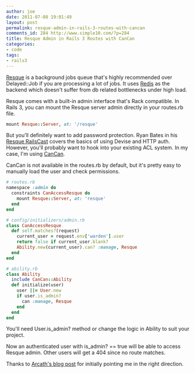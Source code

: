 ```yaml
---
author: joe
date: 2011-07-08 19:01:49
layout: post
permalink: resque-admin-in-rails-3-routes-with-cancan
comments_id: 284 http://www.simple10.com/?p=284
title: Resque Admin in Rails 3 Routes with CanCan
categories:
- code
tags:
- rails3
---
```


[Resque](https://github.com/defunkt/resque) is a background jobs queue that's highly recommended over Delayed::Job if you are processing a lot of jobs. It uses [Redis](http://redis.io/) as the backend which doesn't suffer from db related bottlenecks under high load.

Resque comes with a built-in admin interface that's Rack compatible. In Rails 3, you can mount the Resque server admin directly in your routes.rb file.

```ruby
mount Resque::Server, at: '/resque'
```

But you'll definitely want to add password protection. Ryan Bates in his [Resque RailsCast](http://railscasts.com/episodes/271-resque) covers the basics of using Devise and HTTP auth. However, you'll probably want to hook into your existing ACL system. In my case, I'm using [CanCan](https://github.com/ryanb/cancan).

CanCan is not available in the routes.rb by default, but it's pretty easy to manually load the user and check permissions.

```ruby
# routes.rb
namespace :admin do
  constraints CanAccessResque do
    mount Resque::Server, at: 'resque'
  end
end
```

```ruby
# config/initializers/admin.rb
class CanAccessResque
  def self.matches?(request)
    current_user = request.env['warden'].user
    return false if current_user.blank?
    Ability.new(current_user).can? :manage, Resque
  end
end
```

```ruby
# ability.rb
class Ability
  include CanCan::Ability
  def initialize(user)
    user ||= User.new
    if user.is_admin?
      can :manage, Resque
    end
  end
end
```

You'll need User.is_admin? method or change the logic in Ability to suit your project.

Now an authenticated user with is_admin? == true will be able to access Resque admin. Other users will get a 404 since no route matches.

Thanks to [Arcath's blog post](http://www.arcath.net/posts/38) for initially pointing me in the right direction.
